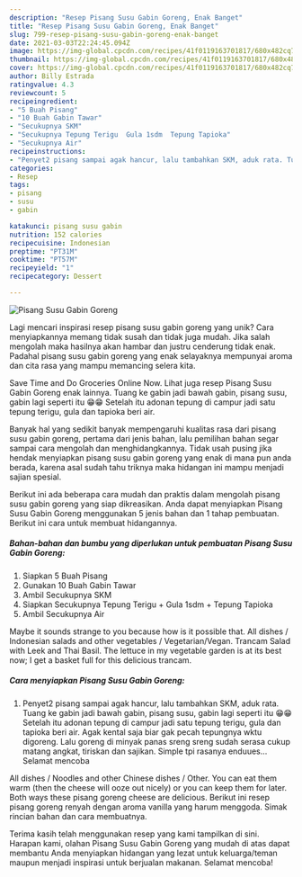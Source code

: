 ```yaml
---
description: "Resep Pisang Susu Gabin Goreng, Enak Banget"
title: "Resep Pisang Susu Gabin Goreng, Enak Banget"
slug: 799-resep-pisang-susu-gabin-goreng-enak-banget
date: 2021-03-03T22:24:45.094Z
image: https://img-global.cpcdn.com/recipes/41f0119163701817/680x482cq70/pisang-susu-gabin-goreng-foto-resep-utama.jpg
thumbnail: https://img-global.cpcdn.com/recipes/41f0119163701817/680x482cq70/pisang-susu-gabin-goreng-foto-resep-utama.jpg
cover: https://img-global.cpcdn.com/recipes/41f0119163701817/680x482cq70/pisang-susu-gabin-goreng-foto-resep-utama.jpg
author: Billy Estrada
ratingvalue: 4.3
reviewcount: 5
recipeingredient:
- "5 Buah Pisang"
- "10 Buah Gabin Tawar"
- "Secukupnya SKM"
- "Secukupnya Tepung Terigu  Gula 1sdm  Tepung Tapioka"
- "Secukupnya Air"
recipeinstructions:
- "Penyet2 pisang sampai agak hancur, lalu tambahkan SKM, aduk rata. Tuang ke gabin jadi bawah gabin, pisang susu, gabin lagi seperti itu 😁😁 Setelah itu adonan tepung di campur jadi satu tepung terigu, gula dan tapioka beri air. Agak kental saja biar gak pecah tepungnya wktu digoreng. Lalu goreng di minyak panas sreng sreng sudah serasa cukup matang angkat, tiriskan dan sajikan. Simple tpi rasanya enduues... Selamat mencoba"
categories:
- Resep
tags:
- pisang
- susu
- gabin

katakunci: pisang susu gabin 
nutrition: 152 calories
recipecuisine: Indonesian
preptime: "PT31M"
cooktime: "PT57M"
recipeyield: "1"
recipecategory: Dessert

---
```



![Pisang Susu Gabin Goreng](https://img-global.cpcdn.com/recipes/41f0119163701817/680x482cq70/pisang-susu-gabin-goreng-foto-resep-utama.jpg)

Lagi mencari inspirasi resep pisang susu gabin goreng yang unik? Cara menyiapkannya memang tidak susah dan tidak juga mudah. Jika salah mengolah maka hasilnya akan hambar dan justru cenderung tidak enak. Padahal pisang susu gabin goreng yang enak selayaknya mempunyai aroma dan cita rasa yang mampu memancing selera kita.

Save Time and Do Groceries Online Now. Lihat juga resep Pisang Susu Gabin Goreng enak lainnya. Tuang ke gabin jadi bawah gabin, pisang susu, gabin lagi seperti itu 😁😁 Setelah itu adonan tepung di campur jadi satu tepung terigu, gula dan tapioka beri air.

Banyak hal yang sedikit banyak mempengaruhi kualitas rasa dari pisang susu gabin goreng, pertama dari jenis bahan, lalu pemilihan bahan segar sampai cara mengolah dan menghidangkannya. Tidak usah pusing jika hendak menyiapkan pisang susu gabin goreng yang enak di mana pun anda berada, karena asal sudah tahu triknya maka hidangan ini mampu menjadi sajian spesial.


Berikut ini ada beberapa cara mudah dan praktis dalam mengolah pisang susu gabin goreng yang siap dikreasikan. Anda dapat menyiapkan Pisang Susu Gabin Goreng menggunakan 5 jenis bahan dan 1 tahap pembuatan. Berikut ini cara untuk membuat hidangannya.

<!--inarticleads1-->

##### Bahan-bahan dan bumbu yang diperlukan untuk pembuatan Pisang Susu Gabin Goreng:

1. Siapkan 5 Buah Pisang
1. Gunakan 10 Buah Gabin Tawar
1. Ambil Secukupnya SKM
1. Siapkan Secukupnya Tepung Terigu + Gula 1sdm + Tepung Tapioka
1. Ambil Secukupnya Air


Maybe it sounds strange to you because how is it possible that. All dishes / Indonesian salads and other vegetables / Vegetarian/Vegan. Trancam Salad with Leek and Thai Basil. The lettuce in my vegetable garden is at its best now; I get a basket full for this delicious trancam. 

<!--inarticleads2-->

##### Cara menyiapkan Pisang Susu Gabin Goreng:

1. Penyet2 pisang sampai agak hancur, lalu tambahkan SKM, aduk rata. Tuang ke gabin jadi bawah gabin, pisang susu, gabin lagi seperti itu 😁😁 Setelah itu adonan tepung di campur jadi satu tepung terigu, gula dan tapioka beri air. Agak kental saja biar gak pecah tepungnya wktu digoreng. Lalu goreng di minyak panas sreng sreng sudah serasa cukup matang angkat, tiriskan dan sajikan. Simple tpi rasanya enduues... Selamat mencoba


All dishes / Noodles and other Chinese dishes / Other. You can eat them warm (then the cheese will ooze out nicely) or you can keep them for later. Both ways these pisang goreng cheese are delicious. Berikut ini resep pisang goreng renyah dengan aroma vanilla yang harum menggoda. Simak rincian bahan dan cara membuatnya. 

Terima kasih telah menggunakan resep yang kami tampilkan di sini. Harapan kami, olahan Pisang Susu Gabin Goreng yang mudah di atas dapat membantu Anda menyiapkan hidangan yang lezat untuk keluarga/teman maupun menjadi inspirasi untuk berjualan makanan. Selamat mencoba!
